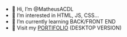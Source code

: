 - 👋 Hi, I’m @MatheusACDL
- 👀 I’m interested in HTML, JS, CSS...
- 🌱 I’m currently learning BACK/FRONT END
- 🤝 Visit my [PORTIFOLIO](https://matheusacdl.github.io/Portifolio/)  (DESKTOP VERSION) <br>

